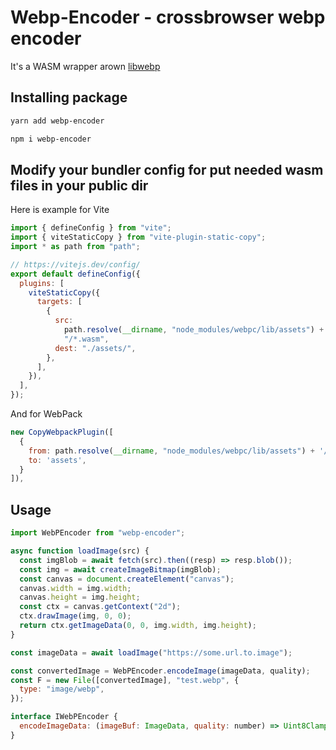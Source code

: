 # Webp-Encoder - crossbrowser webp encoder

It's a WASM wrapper arown [libwebp](https://github.com/webmproject/libwebp.git)

## Installing package

```bash
yarn add webp-encoder
```

```bash
npm i webp-encoder
```

## Modify your bundler config for put needed wasm files in your public dir

Here is example for Vite

```javascript
import { defineConfig } from "vite";
import { viteStaticCopy } from "vite-plugin-static-copy";
import * as path from "path";

// https://vitejs.dev/config/
export default defineConfig({
  plugins: [
    viteStaticCopy({
      targets: [
        {
          src:
            path.resolve(__dirname, "node_modules/webpc/lib/assets") +
            "/*.wasm",
          dest: "./assets/",
        },
      ],
    }),
  ],
});
```
And for WebPack

```javascript
new CopyWebpackPlugin([
  {
    from: path.resolve(__dirname, "node_modules/webpc/lib/assets") + '/*.wasm',
    to: 'assets',
  }
]),
```

## Usage

```javascript
import WebPEncoder from "webp-encoder";

async function loadImage(src) {
  const imgBlob = await fetch(src).then((resp) => resp.blob());
  const img = await createImageBitmap(imgBlob);
  const canvas = document.createElement("canvas");
  canvas.width = img.width;
  canvas.height = img.height;
  const ctx = canvas.getContext("2d");
  ctx.drawImage(img, 0, 0);
  return ctx.getImageData(0, 0, img.width, img.height);
}

const imageData = await loadImage("https://some.url.to.image");

const convertedImage = WebPEncoder.encodeImage(imageData, quality);
const F = new File([convertedImage], "test.webp", {
  type: "image/webp",
});
```

```javascript
interface IWebPEncoder {
  encodeImageData: (imageBuf: ImageData, quality: number) => Uint8ClampedArray;
}
```
